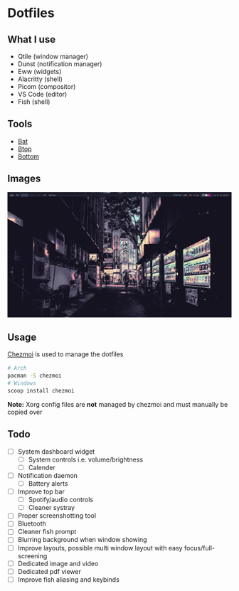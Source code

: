 # Dotfiles
## What I use
- Qtile (window manager)
- Dunst (notification manager)
- Eww (widgets)
- Alacritty (shell)
- Picom (compositor)
- VS Code (editor)
- Fish (shell)

## Tools
- [Bat](https://github.com/sharkdp/bat)
- [Btop](https://github.com/aristocratos/btop)
- [Bottom](https://github.com/ClementTsang/bottom)

## Images
![desktop image](desktop.png)

## Usage
[Chezmoi](https://www.chezmoi.io/) is used to manage the dotfiles

```sh
# Arch
pacman -S chezmoi
# Windows
scoop install chezmoi
```

**Note:** Xorg config files are **not** managed by chezmoi and must manually be copied over

## Todo
- [ ] System dashboard widget
  - [ ] System controls i.e. volume/brightness
  - [ ] Calender
- [ ] Notification daemon
  - [ ] Battery alerts
- [ ] Improve top bar
  - [ ] Spotify/audio controls
  - [ ] Cleaner systray  
- [ ] Proper screenshotting tool
- [ ] Bluetooth
- [ ] Cleaner fish prompt
- [ ] Blurring background when window showing
- [ ] Improve layouts, possible multi window layout with easy focus/full-screening
- [ ] Dedicated image and video
- [ ] Dedicated pdf viewer
- [ ] Improve fish aliasing and keybinds